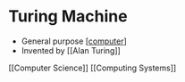 # Turing Machine

- General purpose [[computer]]
- Invented by [[Alan Turing]]

[[Computer Science]] [[Computing Systems]]

[//begin]: # "Autogenerated link references for markdown compatibility"
[computer]: computer "Computer"
[alan-turing]: alan-turing "Alan Turing"
[computer-science]: computer-science "Computer Science"
[computing-systems]: computing-systems "Computing Systems"
[//end]: # "Autogenerated link references"